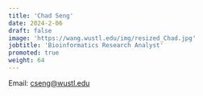 ```yaml
---
title: 'Chad Seng'
date: 2024-2-06
draft: false
image: 'https://wang.wustl.edu/img/resized_Chad.jpg'
jobtitle: 'Bioinformatics Research Analyst'
promoted: true
weight: 64
---
```

Email: cseng@wustl.edu
